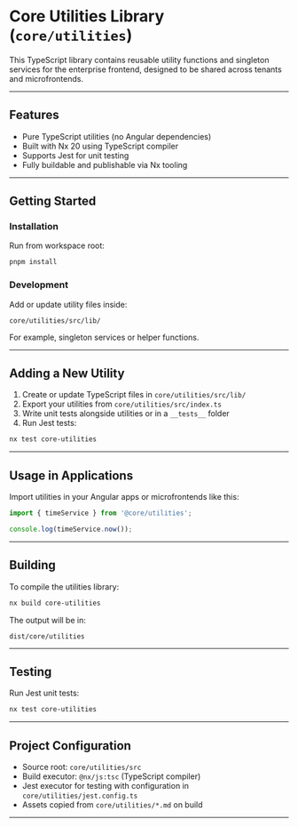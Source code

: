 # Core Utilities Library (`core/utilities`)

This TypeScript library contains reusable utility functions and singleton services
for the enterprise frontend, designed to be shared across tenants and microfrontends.

---

## Features

- Pure TypeScript utilities (no Angular dependencies)
- Built with Nx 20 using TypeScript compiler
- Supports Jest for unit testing
- Fully buildable and publishable via Nx tooling

---

## Getting Started

### Installation

Run from workspace root:

```bash
pnpm install
```

### Development

Add or update utility files inside:

```
core/utilities/src/lib/
```

For example, singleton services or helper functions.

---

## Adding a New Utility

1. Create or update TypeScript files in `core/utilities/src/lib/`
2. Export your utilities from `core/utilities/src/index.ts`
3. Write unit tests alongside utilities or in a `__tests__` folder
4. Run Jest tests:

```bash
nx test core-utilities
```

---

## Usage in Applications

Import utilities in your Angular apps or microfrontends like this:

```ts
import { timeService } from '@core/utilities';

console.log(timeService.now());
```

---

## Building

To compile the utilities library:

```bash
nx build core-utilities
```

The output will be in:

```
dist/core/utilities
```

---

## Testing

Run Jest unit tests:

```bash
nx test core-utilities
```

---

## Project Configuration

- Source root: `core/utilities/src`
- Build executor: `@nx/js:tsc` (TypeScript compiler)
- Jest executor for testing with configuration in `core/utilities/jest.config.ts`
- Assets copied from `core/utilities/*.md` on build

---
